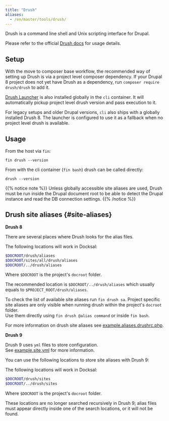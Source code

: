 ```yaml
---
title: "Drush"
aliases:
  - /en/master/tools/drush/
---
```



Drush is a command line shell and Unix scripting interface for Drupal.

Please refer to the official [Drush docs](http://docs.drush.org/) for usage details.


## Setup

With the move to composer base workflow, the recommended way of setting up Drush is via a project level composer 
dependency. If your Drupal 8 project does not yet have Drush as a dependency, 
run `composer require drush/drush` to add it. 

[Drush Launcher](https://github.com/drush-ops/drush-launcher) is also installed globally in the `cli` container. 
It will automatically pickup project level drush version and pass execution to it.

For legacy setups and older Drupal versions, `cli` also ships with a globally installed Drush 8. 
The launcher is configured to use it as a fallback when no project level drush is available.


## Usage 

From the host via `fin`:

```
fin drush --version
```

From with the cli container (`fin bash`) drush can be called directly:

```
drush --version
```

{{% notice note %}}
Unless globally accessible site aliases are used, Drush must be run inside the Drupal document root to be able to
detect the Drupal instance and read the DB connection settings.
{{% /notice %}}

## Drush site aliases {#site-aliases}

**Drush 8**

There are several places where Drush looks for the alias files.

The following locations will work in Docksal:

```bash
$DOCROOT/drush/aliases
$DOCROOT/sites/all/drush/aliases
$DOCROOT/../drush/aliases
```

Where `$DOCROOT` is the project's `docroot` folder.

The recommended location is `$DOCROOT/../drush/aliases` which usually equals to `$PROJECT_ROOT/drush/aliases`.

To check the list of available site aliases run `fin drush sa`. 
Project specific site aliases are only visible when running drush within the project's `docroot` folder.  
Use them directly using `fin drush @alias command` or inside `fin bash`.

For more information on drush site aliases see 
[example.aliases.drushrc.php](https://github.com/drush-ops/drush/tree/8.x/examples/example.aliases.drushrc.php).

**Drush 9**

Drush 9 uses `yml` files to store configuration.  
See [example.site.yml](https://github.com/drush-ops/drush/blob/master/examples/example.site.yml) for more information.

You can use the following locations to store site aliases with Drush 9:

The following locations will work in Docksal:

```bash
$DOCROOT/drush/sites
$DOCROOT/../drush/sites
```

Where `$DOCROOT` is the project's `docroot` folder.

These locations are no longer searched recursively in Drush 9; 
alias files must appear directly inside one of the search locations, or it will not be found.
